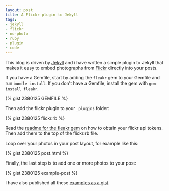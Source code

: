 ```yaml
---
layout: post
title: A Flickr plugin to Jekyll
tags:
- jekyll
- flickr
- no-photo
- ruby
- plugin
- code
---
```

This blog is driven by [Jekyll](http://jekyllrb.com/) and i have written a simple plugin to Jekyll that makes it easy to embed photographs from [Flickr](http://flickr.com) directly into your posts.

If you have a Gemfile, start by adding the `fleakr` gem to your Gemfile and run `bundle install`.
If you don't have a Gemfile, install the gem with `gem install fleakr`.

{% gist 2380125 GEMFILE %}

Then add the flickr plugin to your `_plugins` folder:

{% gist 2380125 flickr.rb %}

Read the [readme for the fleakr gem](https://github.com/reagent/fleakr) on how to obtain your flickr api tokens. Then add them to the top of the flickr.rb file.

Loop over your photos in your post layout, for example like this:

{% gist 2380125 post.html %}

Finally, the last step is to add one or more photos to your post:

{% gist 2380125 example-post %}

I have also published all these [examples as a gist](https://gist.github.com/2380125).